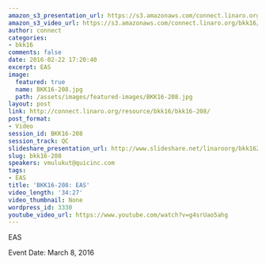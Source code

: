 ```yaml
---
amazon_s3_presentation_url: https://s3.amazonaws.com/connect.linaro.org/bkk16/Presentations/Tuesday/BKK16-208.pdf
amazon_s3_video_url: https://s3.amazonaws.com/connect.linaro.org/bkk16/Videos/Tuesday/BKK16-208%20EAS.mp4
author: connect
categories:
- bkk16
comments: false
date: 2016-02-22 17:20:40
excerpt: EAS
image:
  featured: true
  name: BKK16-208.jpg
  path: /assets/images/featured-images/BKK16-208.jpg
layout: post
link: http://connect.linaro.org/resource/bkk16/bkk16-208/
post_format:
- Video
session_id: BKK16-208
session_track: QC
slideshare_presentation_url: http://www.slideshare.net/linaroorg/bkk16208-eas
slug: bkk16-208
speakers: vmulukut@quicinc.com
tags:
- EAS
title: 'BKK16-208: EAS'
video_length: '34:27'
video_thumbnail: None
wordpress_id: 3330
youtube_video_url: https://www.youtube.com/watch?v=g4srUao5ahg
---
```


EAS

Event Date: March 8, 2016